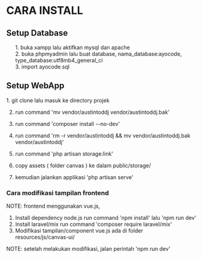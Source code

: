 <h1> CARA INSTALL </h1>

<h2> Setup Database </h2>
<ul style="list-style-type: none;">
    <li>1. buka xampp lalu aktifkan mysql dan apache</li>
    <li>2. buka phpmyadmin lalu buat database, nama_database:ayocode, type_database:utf8mb4_general_ci</li>
    <li>3. import ayocode.sql</li>
</ul>

<h2> Setup WebApp </h2>
1. git clone <url projek> lalu masuk ke directory projek

2. run command 'mv vendor/austintoddj vendor/austintoddj.bak' 

3. run command 'composer install --no-dev'

4. run command 'rm -r vendor/austintoddj && mv vendor/austintoddj.bak vendor/austintoddj'

5. run command 'php artisan storage:link'

6. copy assets ( folder canvas ) ke dalam public/storage/

7. kemudian jalankan applikasi 'php artisan serve'
 
<h3> Cara modifikasi tampilan frontend </h3>
NOTE: frontend menggunakan vue.js, 

1. Install dependency node.js
run command 'npm install' lalu 'npm run dev'
2. Install laravel/mix
run command 'composer require laravel/mix'
3. Modifikasi tampilan/component vue.js ada di folder resources/js/canvas-ui/

NOTE: setelah melakukan modifikasi, jalan perintah 'npm run dev'
